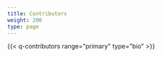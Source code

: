 ```yaml
---
title: Contributors
weight: 200
type: page
---
```


{{< q-contributors range="primary" type="bio" >}}
